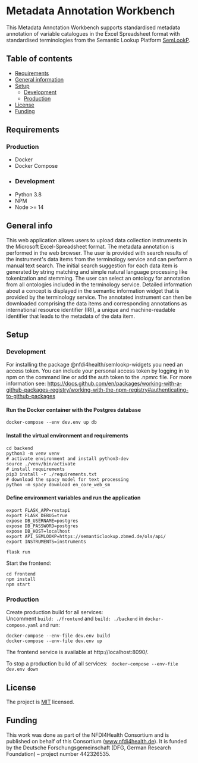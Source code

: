 # Metadata Annotation Workbench
This Metadata Annotation Workbench supports standardised metadata 
annotation of variable catalogues in the Excel Spreadsheet format with standardised terminologies from the Semantic Lookup Platform [SemLookP](https://semanticlookup.zbmed.de/ols/index).


## Table of contents
* [Requirements](#requirements)
* [General information](#general-info)
* [Setup](#setup)
  * [Development](#development)
  * [Production](#production)
* [License](#license)
* [Funding](#funding)

## Requirements
### Production
* Docker
* Docker Compose
* ### Development
* Python 3.8
* NPM
* Node >= 14

## General info
This web application allows users to upload data collection instruments in the Microsoft Excel-Spreadsheet format. The metadata annotation is performed in the web browser. The user is provided with search results of the instrument's data items from the terminology service and can perform a manual text search. The initial search suggestion for each data item is generated by string matching and simple natural language processing like tokenization and stemming. The user can select an ontology for annotation from all ontologies included in the terminology service. Detailed information about a concept is displayed in the semantic information widget that is provided by the terminology service. The annotated instrument can then be downloaded comprising the data items and corresponding annotations as international resource identifier (IRI), a unique and machine-readable identifier that leads to the metadata of the data item.
## Setup

### Development
For installing the package @nfdi4health/semlookp-widgets you need an access token. You can include your personal access token by logging in to npm on the command line or add the auth token to the .npmrc file. For more information see:
https://docs.github.com/en/packages/working-with-a-github-packages-registry/working-with-the-npm-registry#authenticating-to-github-packages

#### Run the Docker container with the Postgres database
```
docker-compose --env dev.env up db
```
#### Install the virtual environment and requirements
```
cd backend
python3 -m venv venv
# activate environment and install python3-dev
source ./venv/bin/activate
# install requirements
pip3 install -r ./requirements.txt
# download the spacy model for text processing
python -m spacy download en_core_web_sm
```

#### Define environment variables and run the application
```
export FLASK_APP=restapi
export FLASK_DEBUG=true
expose DB_USERNAME=postgres
expose DB_PASSWORD=postgres
expose DB_HOST=localhost
export API_SEMLOOKP=https://semanticlookup.zbmed.de/ols/api/
export INSTRUMENTS=instruments

flask run
```


Start the frontend:
```
cd frontend
npm install
npm start
```

### Production

Create production build for all services:  
Uncomment `build: ./frontend` and `build: ./backend` in `docker-compose.yaml` and run:

```
docker-compose --env-file dev.env build
docker-compose --env-file dev.env up
```

The frontend service is available at http://localhost:8090/.

To stop a production build of all services:
` docker-compose --env-file dev.env down`

## License
The project is [MIT](LICENSE) licensed.

## Funding
This work was done as part of the NFDI4Health Consortium and is published on behalf of this Consortium (www.nfdi4health.de). 
It is funded by the Deutsche Forschungsgemeinschaft (DFG, German Research Foundation) – project number 442326535.